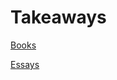 # Takeaways

[Books](Takeaways%20d7e7954996cf45fd877e8a34b423de90/Books%20a6ec6f095bea4f50b9836fa8162e36a4.md)

[Essays](Takeaways%20d7e7954996cf45fd877e8a34b423de90/Essays%20528b77b42bdb4e8ea00c6ae988d66ae7.md)
